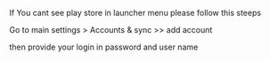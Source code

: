 If You cant see play store in launcher menu please follow this steeps

Go to main settings > Accounts & sync >> add account

then provide your login in password and user name